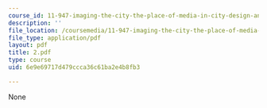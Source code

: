 ```yaml
---
course_id: 11-947-imaging-the-city-the-place-of-media-in-city-design-and-development-fall-1998
description: ''
file_location: /coursemedia/11-947-imaging-the-city-the-place-of-media-in-city-design-and-development-fall-1998/6e9e69717d479ccca36c61ba2e4b8fb3_2.pdf
file_type: application/pdf
layout: pdf
title: 2.pdf
type: course
uid: 6e9e69717d479ccca36c61ba2e4b8fb3

---
```

None